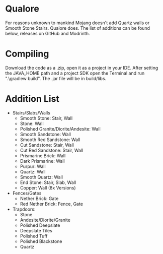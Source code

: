 Qualore
==============
For reasons unknown to mankind Mojang doesn't add Quartz walls or Smooth Stone Stairs. Qualore does.
The list of additions can be found below, releases on GitHub and Modrinth.

Compiling
=========
Download the code as a .zip, open it as a project in your IDE.
After setting the JAVA_HOME path and a project SDK open the Terminal and run ".\gradlew build". The .jar file will be in build/libs.

Addition List
=========
* Stairs/Slabs/Walls
  * Smooth Stone: Stair, Wall
  * Stone: Wall
  * Polished Granite/Diorite/Andesite: Wall
  * Smooth Sandstone: Wall
  * Smooth Red Sandstone: Wall
  * Cut Sandstone: Stair, Wall
  * Cut Red Sandstone: Stair, Wall
  * Prismarine Brick: Wall
  * Dark Prismarine: Wall
  * Purpur: Wall
  * Quartz: Wall
  * Smooth Quartz: Wall
  * End Stone: Stair, Slab, Wall
  * Copper: Wall (8x Versions)
* Fences/Gates
  * Nether Brick: Gate
  * Red Nether Brick: Fence, Gate
* Trapdoors:
  * Stone
  * Andesite/Diorite/Granite
  * Polished Deepslate
  * Deepslate Tiles
  * Polished Tuff
  * Polished Blackstone
  * Quartz